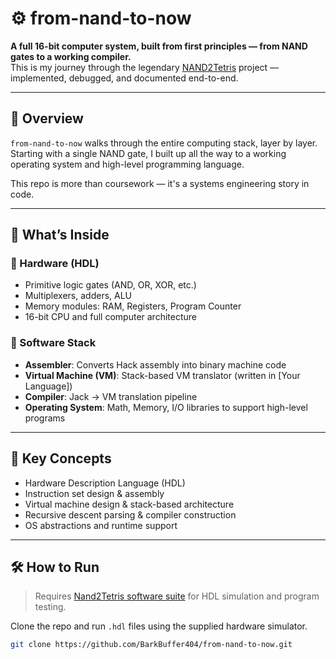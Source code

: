 # ⚙️ from-nand-to-now

**A full 16-bit computer system, built from first principles — from NAND gates to a working compiler.**  
This is my journey through the legendary [NAND2Tetris](https://www.nand2tetris.org/) project — implemented, debugged, and documented end-to-end.

---

## 🚀 Overview

`from-nand-to-now` walks through the entire computing stack, layer by layer.  
Starting with a single NAND gate, I built up all the way to a working operating system and high-level programming language.

This repo is more than coursework — it's a systems engineering story in code.

---

## 🔧 What’s Inside

### 🧱 Hardware (HDL)
- Primitive logic gates (AND, OR, XOR, etc.)
- Multiplexers, adders, ALU
- Memory modules: RAM, Registers, Program Counter
- 16-bit CPU and full computer architecture

### 🧠 Software Stack
- **Assembler**: Converts Hack assembly into binary machine code
- **Virtual Machine (VM)**: Stack-based VM translator (written in [Your Language])
- **Compiler**: Jack → VM translation pipeline
- **Operating System**: Math, Memory, I/O libraries to support high-level programs

---

## 🧪 Key Concepts

- Hardware Description Language (HDL)
- Instruction set design & assembly
- Virtual machine design & stack-based architecture
- Recursive descent parsing & compiler construction
- OS abstractions and runtime support

---

## 🛠️ How to Run

> Requires [Nand2Tetris software suite](https://www.nand2tetris.org/software) for HDL simulation and program testing.

Clone the repo and run `.hdl` files using the supplied hardware simulator.

```bash
git clone https://github.com/BarkBuffer404/from-nand-to-now.git
